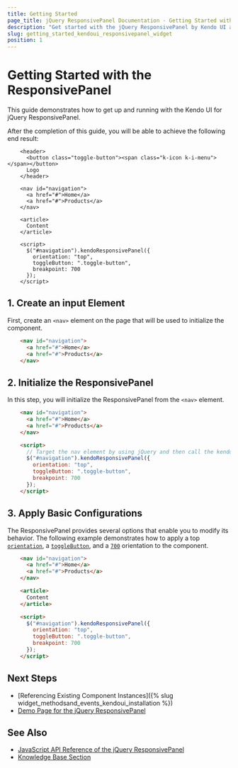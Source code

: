 ```yaml
---
title: Getting Started
page_title: jQuery ResponsivePanel Documentation - Getting Started with the ResponsivePanel
description: "Get started with the jQuery ResponsivePanel by Kendo UI and learn how to create, initialize, and enable the component."
slug: getting_started_kendoui_responsivepanel_widget
position: 1
---
```


# Getting Started with the ResponsivePanel

This guide demonstrates how to get up and running with the Kendo UI for jQuery ResponsivePanel.

After the completion of this guide, you will be able to achieve the following end result:

```dojo
    <header>
      <button class="toggle-button"><span class="k-icon k-i-menu"></span></button>
      Logo
    </header>

    <nav id="navigation">
      <a href="#">Home</a>
      <a href="#">Products</a>
    </nav>

    <article>
      Content
    </article>

    <script>
      $("#navigation").kendoResponsivePanel({
        orientation: "top",
        toggleButton: ".toggle-button",
        breakpoint: 700
      });
    </script>
```

## 1. Create an input Element

First, create an `<nav>` element on the page that will be used to initialize the component.

```html
    <nav id="navigation">
      <a href="#">Home</a>
      <a href="#">Products</a>
    </nav>
```

## 2. Initialize the ResponsivePanel 

In this step, you will initialize the ResponsivePanel from the `<nav>` element.

```html
    <nav id="navigation">
      <a href="#">Home</a>
      <a href="#">Products</a>
    </nav>

    <script>
      // Target the nav element by using jQuery and then call the kendoResponsivePanel() method.
      $("#navigation").kendoResponsivePanel({
        orientation: "top",
        toggleButton: ".toggle-button",
        breakpoint: 700
      });
    </script>
```

## 3. Apply Basic Configurations

The ResponsivePanel provides several options that enable you to modify its behavior. The following example demonstrates how to apply a top [`orientation`](/api/javascript/ui/responsivepanel/configuration/orientation), a [`toggleButton`](/api/javascript/ui/responsivepanel/configuration/togglebutton), and a [`700`](/api/javascript/ui/responsivepanel/configuration/breakpoint) orientation to the component.

```html
    <nav id="navigation">
      <a href="#">Home</a>
      <a href="#">Products</a>
    </nav>

    <article>
      Content
    </article>

    <script>
      $("#navigation").kendoResponsivePanel({
        orientation: "top",
        toggleButton: ".toggle-button",
        breakpoint: 700
      });
    </script>
```

## Next Steps 

* [Referencing Existing Component Instances]({% slug widget_methodsand_events_kendoui_installation %}) 
* [Demo Page for the jQuery ResponsivePanel](https://demos.telerik.com/kendo-ui/responsive-panel/index)

## See Also 

* [JavaScript API Reference of the jQuery ResponsivePanel](/api/javascript/ui/responsivepanel)
* [Knowledge Base Section](/knowledge-base)

<script>
  window.onload = function() {
    document.getElementsByClassName("btn-run")[0].click();
  }
</script>
